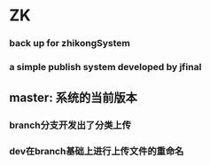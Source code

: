 # ZK
### back up for zhikongSystem
### a simple publish system developed by jfinal

## master: 系统的当前版本
### branch分支开发出了分类上传
### dev在branch基础上进行上传文件的重命名
